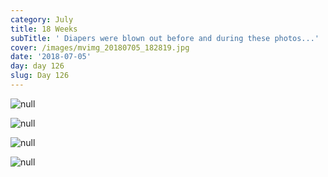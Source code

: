```yaml
---
category: July
title: 18 Weeks
subTitle: ' Diapers were blown out before and during these photos...'
cover: /images/mvimg_20180705_182819.jpg
date: '2018-07-05'
day: day 126
slug: Day 126
---
```

![null](/images/mvimg_20180705_182819.jpg)

![null](/images/img_20180705_182851.jpg)

![null](/images/img_20180705_182853.jpg)

![null](/images/img_20180705_121735.jpg)
